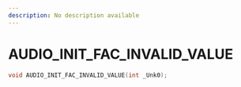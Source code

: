 ```yaml
---
description: No description available 
---
```


# AUDIO_INIT_FAC_INVALID_VALUE

```cpp
void AUDIO_INIT_FAC_INVALID_VALUE(int _Unk0);
```